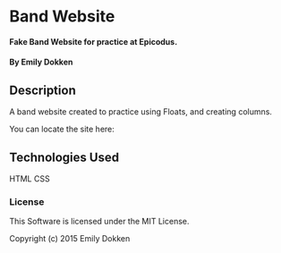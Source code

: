 # Band Website

#### Fake Band Website for practice at Epicodus.

#### By Emily Dokken

## Description

A band website created to practice using Floats, and creating columns.

You can locate the site here:


## Technologies Used

HTML
CSS

### License

This Software is licensed under the MIT License.

Copyright (c) 2015 Emily Dokken
